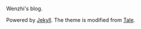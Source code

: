 Wenzhi's blog. 

Powered by [Jekyll](https://jekyllrb.com/). The theme is modified from [Tale](https://github.com/chesterhow/tale).
